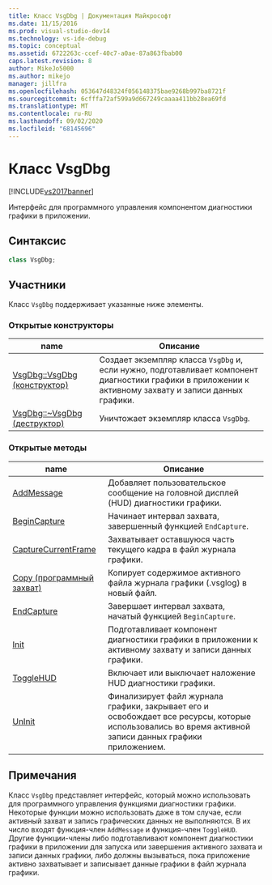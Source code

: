 ```yaml
---
title: Класс VsgDbg | Документация Майкрософт
ms.date: 11/15/2016
ms.prod: visual-studio-dev14
ms.technology: vs-ide-debug
ms.topic: conceptual
ms.assetid: 6722263c-ccef-40c7-a0ae-87a863fbab00
caps.latest.revision: 8
author: MikeJo5000
ms.author: mikejo
manager: jillfra
ms.openlocfilehash: 053647d48324f056148375bae9268b997ba8721f
ms.sourcegitcommit: 6cfffa72af599a9d667249caaaa411bb28ea69fd
ms.translationtype: MT
ms.contentlocale: ru-RU
ms.lasthandoff: 09/02/2020
ms.locfileid: "68145696"
---
```

# <a name="vsgdbg-class"></a>Класс VsgDbg
[!INCLUDE[vs2017banner](../includes/vs2017banner.md)]

Интерфейс для программного управления компонентом диагностики графики в приложении.  
  
## <a name="syntax"></a>Синтаксис  
  
```cpp  
class VsgDbg;  
```  
  
## <a name="members"></a>Участники  
 Класс `VsgDbg` поддерживает указанные ниже элементы.  
  
### <a name="public-constructors"></a>Открытые конструкторы  
  
|name|Описание|  
|----------|-----------------|  
|[VsgDbg::VsgDbg (конструктор)](../debugger/vsgdbg-vsgdbg-constructor.md)|Создает экземпляр класса `VsgDbg` и, если нужно, подготавливает компонент диагностики графики в приложении к активному захвату и записи данных графики.|  
|[VsgDbg::~VsgDbg (деструктор)](../debugger/vsgdbg-tilde-vsgdbg-destructor.md)|Уничтожает экземпляр класса `VsgDbg`.|  
  
### <a name="public-methods"></a>Открытые методы  
  
|name|Описание|  
|----------|-----------------|  
|[AddMessage](../debugger/addmessage.md)|Добавляет пользовательское сообщение на головной дисплей (HUD) диагностики графики.|  
|[BeginCapture](../debugger/begincapture.md)|Начинает интервал захвата, завершенный функцией `EndCapture`.|  
|[CaptureCurrentFrame](../debugger/capturecurrentframe.md)|Захватывает оставшуюся часть текущего кадра в файл журнала графики.|  
|[Copy (программный захват)](../debugger/copy-programmatic-capture.md)|Копирует содержимое активного файла журнала графики (.vsglog) в новый файл.|  
|[EndCapture](../debugger/endcapture.md)|Завершает интервал захвата, начатый функцией `BeginCapture`.|  
|[Init](../debugger/init.md)|Подготавливает компонент диагностики графики в приложении к активному захвату и записи данных графики.|  
|[ToggleHUD](../debugger/togglehud.md)|Включает или выключает наложение HUD диагностики графики.|  
|[UnInit](../debugger/uninit.md)|Финализирует файл журнала графики, закрывает его и освобождает все ресурсы, которые использовались во время активной записи данных графики приложением.|  
  
## <a name="remarks"></a>Примечания  
 Класс `VsgDbg` представляет интерфейс, который можно использовать для программного управления функциями диагностики графики. Некоторые функции можно использовать даже в том случае, если активный захват и запись графических данных не выполняются. В их число входят функция-член `AddMessage` и функция-член `ToggleHUD`. Другие функции-члены либо подготавливают компонент диагностики графики в приложении для запуска или завершения активного захвата и записи данных графики, либо должны вызываться, пока приложение активно захватывает и записывает данные графики в файл журнала графики.
